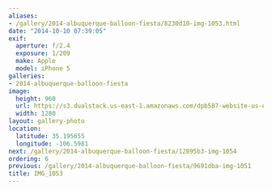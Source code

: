 ```yaml
---
aliases:
- /gallery/2014-albuquerque-balloon-fiesta/8230d10-img-1053.html
date: "2014-10-10 07:39:05"
exif:
  aperture: f/2.4
  exposure: 1/209
  make: Apple
  model: iPhone 5
galleries:
- 2014-albuquerque-balloon-fiesta
image:
  height: 960
  url: https://s3.dualstack.us-east-1.amazonaws.com/dpb587-website-us-east-1/asset/gallery/2014-albuquerque-balloon-fiesta/8230d10-img-1053~1280.jpg
  width: 1280
layout: gallery-photo
location:
  latitude: 35.195655
  longitude: -106.5981
next: /gallery/2014-albuquerque-balloon-fiesta/12895b3-img-1054
ordering: 6
previous: /gallery/2014-albuquerque-balloon-fiesta/9691dba-img-1051
title: IMG_1053
---
```

